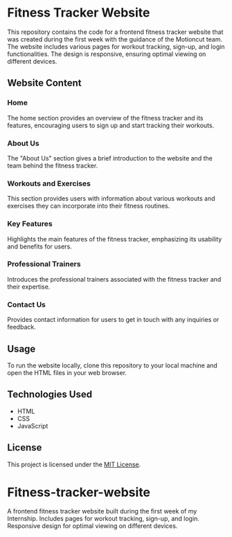 # Fitness Tracker Website

This repository contains the code for a frontend fitness tracker website that was created during the first week with the guidance of the Motioncut team. The website includes various pages for workout tracking, sign-up, and login functionalities. The design is responsive, ensuring optimal viewing on different devices.

## Website Content

### Home
The home section provides an overview of the fitness tracker and its features, encouraging users to sign up and start tracking their workouts.

### About Us
The "About Us" section gives a brief introduction to the website and the team behind the fitness tracker.

### Workouts and Exercises
This section provides users with information about various workouts and exercises they can incorporate into their fitness routines.

### Key Features
Highlights the main features of the fitness tracker, emphasizing its usability and benefits for users.

### Professional Trainers
Introduces the professional trainers associated with the fitness tracker and their expertise.

### Contact Us
Provides contact information for users to get in touch with any inquiries or feedback.

## Usage

To run the website locally, clone this repository to your local machine and open the HTML files in your web browser.

## Technologies Used

- HTML
- CSS
- JavaScript

## License

This project is licensed under the [MIT License](https://opensource.org/licenses/MIT).
# Fitness-tracker-website
A frontend fitness tracker website built during the first week of my Internship. Includes pages for workout tracking, sign-up, and login. Responsive design for optimal viewing on different devices.
